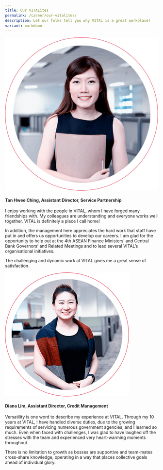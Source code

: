 ```yaml
---
title: Our VITALites
permalink: /career/our-vitalites/
description: Let our folks tell you why VITAL is a great workplace!
variant: markdown
---
```

<div class="content-box content-img">
    <div class="img">
        <img alt="Tan Hwee Ching, Assistant Director, Service Partnership" src="/images/career/tan-hwee-ching.png">
    </div>
    <div class="des">
        <h4>Tan Hwee Ching, Assistant Director, Service Partnership</h4>
        <p>I enjoy working with the people in VITAL, whom I have forged many friendships with. My colleagues are understanding and everyone works well together. VITAL is definitely a place I call home!</p>
        <p>In addition, the management here appreciates the hard work that staff have put in and offers us opportunities to develop our careers. I am glad for the opportunity to help out at the 4th ASEAN Finance Ministers’ and Central Bank Governors’ and Related Meetings and to lead several VITAL’s organisational initiatives.</p>
        <p>The challenging and dynamic work at VITAL gives me a great sense of satisfaction.</p>
    </div>
</div>

<div class="content-box img-content">
    <div class="img">
        <img alt="Diana Lim, Assistant Director, Credit Management Services" src="/images/career/diana-lim.png">
    </div>
    <div class="des">
        <h4>Diana Lim, Assistant Director, Credit Management</h4>
        <p>Versatility is one word to describe my experience at VITAL. Through my 10 years at VITAL, I have handled diverse duties, due to the growing requirements of servicing numerous government agencies, and I learned so much. Even when faced with challenges, I was glad to have laughed off the stresses with the team and experienced very heart-warming moments throughout.</p>
        <p>There is no limitation to growth as bosses are supportive and team-mates cross-share knowledge, operating in a way that places collective goals ahead of individual glory.</p>
    </div>
</div>